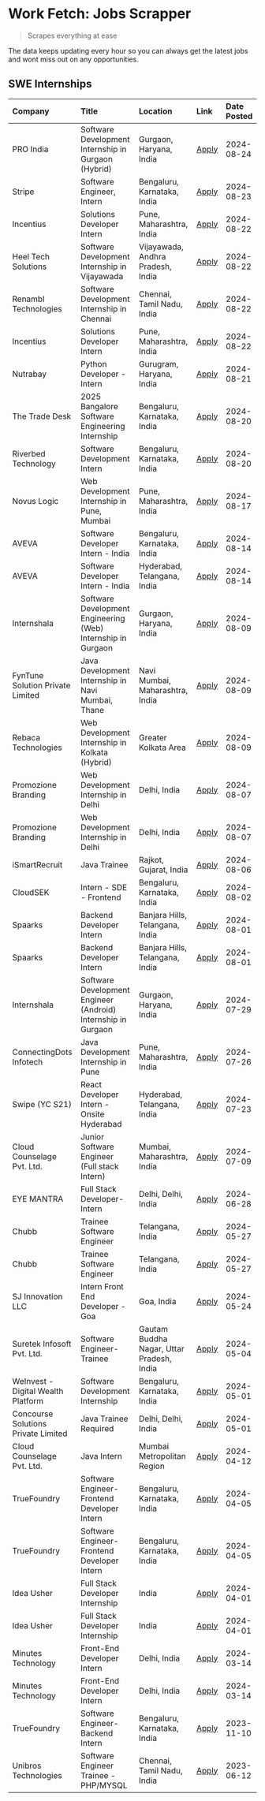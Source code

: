 # Work Fetch: Jobs Scrapper
> Scrapes everything at ease

The data keeps updating every hour so you can always get the latest jobs and wont miss out on any opportunities.

## SWE Internships
<!--START_SECTION:workfetch-->
| Company                             | Title                                                         | Location                                  | Link                                                                                                                                                                                                                                                                                       | Date Posted   |
|:------------------------------------|:--------------------------------------------------------------|:------------------------------------------|:-------------------------------------------------------------------------------------------------------------------------------------------------------------------------------------------------------------------------------------------------------------------------------------------|:--------------|
| PRO India                           | Software Development Internship in Gurgaon (Hybrid)           | Gurgaon, Haryana, India                   | [Apply](https://in.linkedin.com/jobs/view/software-development-internship-in-gurgaon-hybrid-at-pro-india-4009587664?position=52&pageNum=0&refId=VQ534i%2BMq9rBj6IBXTU16A%3D%3D&trackingId=RbrloHPER75yXSMPct8vyg%3D%3D&trk=public_jobs_jserp-result_search-card)                           | 2024-08-24    |
| Stripe                              | Software Engineer, Intern                                     | Bengaluru, Karnataka, India               | [Apply](https://in.linkedin.com/jobs/view/software-engineer-intern-at-stripe-4008214242?position=2&pageNum=0&refId=VQ534i%2BMq9rBj6IBXTU16A%3D%3D&trackingId=qMs7O%2F4wTuOUo4nriJy54A%3D%3D&trk=public_jobs_jserp-result_search-card)                                                      | 2024-08-23    |
| Incentius                           | Solutions Developer Intern                                    | Pune, Maharashtra, India                  | [Apply](https://in.linkedin.com/jobs/view/solutions-developer-intern-at-incentius-4005695869?position=35&pageNum=0&refId=VQ534i%2BMq9rBj6IBXTU16A%3D%3D&trackingId=usHaHNSQ04asGgNNWwRJXg%3D%3D&trk=public_jobs_jserp-result_search-card)                                                  | 2024-08-22    |
| Heel Tech Solutions                 | Software Development Internship in Vijayawada                 | Vijayawada, Andhra Pradesh, India         | [Apply](https://in.linkedin.com/jobs/view/software-development-internship-in-vijayawada-at-heel-tech-solutions-4007906692?position=45&pageNum=0&refId=VQ534i%2BMq9rBj6IBXTU16A%3D%3D&trackingId=LcrN%2BZUewI3XlCkMG%2Bl8IA%3D%3D&trk=public_jobs_jserp-result_search-card)                 | 2024-08-22    |
| Renambl Technologies                | Software Development Internship in Chennai                    | Chennai, Tamil Nadu, India                | [Apply](https://in.linkedin.com/jobs/view/software-development-internship-in-chennai-at-renambl-technologies-4007910299?position=55&pageNum=0&refId=VQ534i%2BMq9rBj6IBXTU16A%3D%3D&trackingId=5CMBmWKEagO5ubIfB2On4w%3D%3D&trk=public_jobs_jserp-result_search-card)                       | 2024-08-22    |
| Incentius                           | Solutions Developer Intern                                    | Pune, Maharashtra, India                  | [Apply](https://in.linkedin.com/jobs/view/solutions-developer-intern-at-incentius-4005695869?position=10&pageNum=2&refId=tngf%2Faq6%2BJcgZWNQsDOYeg%3D%3D&trackingId=h4Cc6AFdDs1tX3NoS1WPBg%3D%3D&trk=public_jobs_jserp-result_search-card)                                                | 2024-08-22    |
| Nutrabay                            | Python Developer - Intern                                     | Gurugram, Haryana, India                  | [Apply](https://in.linkedin.com/jobs/view/python-developer-intern-at-nutrabay-4003909226?position=54&pageNum=0&refId=VQ534i%2BMq9rBj6IBXTU16A%3D%3D&trackingId=BQ30CJHkHtRCVLGQMTo3pg%3D%3D&trk=public_jobs_jserp-result_search-card)                                                      | 2024-08-21    |
| The Trade Desk                      | 2025 Bangalore Software Engineering Internship                | Bengaluru, Karnataka, India               | [Apply](https://in.linkedin.com/jobs/view/2025-bangalore-software-engineering-internship-at-the-trade-desk-3987456531?position=11&pageNum=0&refId=VQ534i%2BMq9rBj6IBXTU16A%3D%3D&trackingId=bBDfbUoZF%2FUELm9YZDS25Q%3D%3D&trk=public_jobs_jserp-result_search-card)                       | 2024-08-20    |
| Riverbed Technology                 | Software Development Intern                                   | Bengaluru, Karnataka, India               | [Apply](https://in.linkedin.com/jobs/view/software-development-intern-at-riverbed-technology-4004467559?position=43&pageNum=0&refId=VQ534i%2BMq9rBj6IBXTU16A%3D%3D&trackingId=h9uyKIvmKws2fVhTw1lyoA%3D%3D&trk=public_jobs_jserp-result_search-card)                                       | 2024-08-20    |
| Novus Logic                         | Web Development Internship in Pune, Mumbai                    | Pune, Maharashtra, India                  | [Apply](https://in.linkedin.com/jobs/view/web-development-internship-in-pune-mumbai-at-novus-logic-4003713081?position=59&pageNum=0&refId=VQ534i%2BMq9rBj6IBXTU16A%3D%3D&trackingId=ec1xGQGFQXlm1i6cDvUrPw%3D%3D&trk=public_jobs_jserp-result_search-card)                                 | 2024-08-17    |
| AVEVA                               | Software Developer Intern - India                             | Bengaluru, Karnataka, India               | [Apply](https://in.linkedin.com/jobs/view/software-developer-intern-india-at-aveva-3998279987?position=10&pageNum=0&refId=VQ534i%2BMq9rBj6IBXTU16A%3D%3D&trackingId=PONAPWBwv4g5yQWcv1VyJg%3D%3D&trk=public_jobs_jserp-result_search-card)                                                 | 2024-08-14    |
| AVEVA                               | Software Developer Intern - India                             | Hyderabad, Telangana, India               | [Apply](https://in.linkedin.com/jobs/view/software-developer-intern-india-at-aveva-3998281598?position=13&pageNum=0&refId=VQ534i%2BMq9rBj6IBXTU16A%3D%3D&trackingId=mHy%2F2464HBliqboeKcPU8A%3D%3D&trk=public_jobs_jserp-result_search-card)                                               | 2024-08-14    |
| Internshala                         | Software Development Engineering (Web) Internship in Gurgaon  | Gurgaon, Haryana, India                   | [Apply](https://in.linkedin.com/jobs/view/software-development-engineering-web-internship-in-gurgaon-at-internshala-3997620471?position=4&pageNum=0&refId=VQ534i%2BMq9rBj6IBXTU16A%3D%3D&trackingId=Cl28pd6x4j%2FIXJuJ3NVhuQ%3D%3D&trk=public_jobs_jserp-result_search-card)               | 2024-08-09    |
| FynTune Solution Private Limited    | Java Development Internship in Navi Mumbai, Thane             | Navi Mumbai, Maharashtra, India           | [Apply](https://in.linkedin.com/jobs/view/java-development-internship-in-navi-mumbai-thane-at-fyntune-solution-private-limited-3997617373?position=19&pageNum=0&refId=VQ534i%2BMq9rBj6IBXTU16A%3D%3D&trackingId=Fcjk%2BViVu9EESXOvAbhq%2Bw%3D%3D&trk=public_jobs_jserp-result_search-card) | 2024-08-09    |
| Rebaca Technologies                 | Web Development Internship in Kolkata (Hybrid)                | Greater Kolkata Area                      | [Apply](https://in.linkedin.com/jobs/view/web-development-internship-in-kolkata-hybrid-at-rebaca-technologies-3997621369?position=41&pageNum=0&refId=VQ534i%2BMq9rBj6IBXTU16A%3D%3D&trackingId=aL%2Bt2Cp9yCgn3i0B7JZy%2Bw%3D%3D&trk=public_jobs_jserp-result_search-card)                  | 2024-08-09    |
| Promozione Branding                 | Web Development Internship in Delhi                           | Delhi, India                              | [Apply](https://in.linkedin.com/jobs/view/web-development-internship-in-delhi-at-promozione-branding-3995559880?position=28&pageNum=0&refId=VQ534i%2BMq9rBj6IBXTU16A%3D%3D&trackingId=geXz1P48zE3a4CFTRHR83A%3D%3D&trk=public_jobs_jserp-result_search-card)                               | 2024-08-07    |
| Promozione Branding                 | Web Development Internship in Delhi                           | Delhi, India                              | [Apply](https://in.linkedin.com/jobs/view/web-development-internship-in-delhi-at-promozione-branding-3995559880?position=3&pageNum=2&refId=tngf%2Faq6%2BJcgZWNQsDOYeg%3D%3D&trackingId=nxU4FSFinmBjbb6IdidECQ%3D%3D&trk=public_jobs_jserp-result_search-card)                              | 2024-08-07    |
| iSmartRecruit                       | Java Trainee                                                  | Rajkot, Gujarat, India                    | [Apply](https://in.linkedin.com/jobs/view/java-trainee-at-ismartrecruit-3992301825?position=37&pageNum=0&refId=VQ534i%2BMq9rBj6IBXTU16A%3D%3D&trackingId=qZbOTGWxR2zt6pkQIoyGWA%3D%3D&trk=public_jobs_jserp-result_search-card)                                                            | 2024-08-06    |
| CloudSEK                            | Intern - SDE - Frontend                                       | Bengaluru, Karnataka, India               | [Apply](https://in.linkedin.com/jobs/view/intern-sde-frontend-at-cloudsek-3991574495?position=25&pageNum=0&refId=VQ534i%2BMq9rBj6IBXTU16A%3D%3D&trackingId=jD%2Bp9y15CWiQHKa7DgqKLg%3D%3D&trk=public_jobs_jserp-result_search-card)                                                        | 2024-08-02    |
| Spaarks                             | Backend Developer Intern                                      | Banjara Hills, Telangana, India           | [Apply](https://in.linkedin.com/jobs/view/backend-developer-intern-at-spaarks-3990226465?position=30&pageNum=0&refId=VQ534i%2BMq9rBj6IBXTU16A%3D%3D&trackingId=DiGonBEfkf%2FjvH%2BODOtt7A%3D%3D&trk=public_jobs_jserp-result_search-card)                                                  | 2024-08-01    |
| Spaarks                             | Backend Developer Intern                                      | Banjara Hills, Telangana, India           | [Apply](https://in.linkedin.com/jobs/view/backend-developer-intern-at-spaarks-3990226465?position=5&pageNum=2&refId=tngf%2Faq6%2BJcgZWNQsDOYeg%3D%3D&trackingId=6LtDAnqipWrvyKkbog5Z1w%3D%3D&trk=public_jobs_jserp-result_search-card)                                                     | 2024-08-01    |
| Internshala                         | Software Development Engineer (Android) Internship in Gurgaon | Gurgaon, Haryana, India                   | [Apply](https://in.linkedin.com/jobs/view/software-development-engineer-android-internship-in-gurgaon-at-internshala-3987153031?position=49&pageNum=0&refId=VQ534i%2BMq9rBj6IBXTU16A%3D%3D&trackingId=CE%2FuAyKkcrJCvTgrnDxnUg%3D%3D&trk=public_jobs_jserp-result_search-card)             | 2024-07-29    |
| ConnectingDots Infotech             | Java Development Internship in Pune                           | Pune, Maharashtra, India                  | [Apply](https://in.linkedin.com/jobs/view/java-development-internship-in-pune-at-connectingdots-infotech-3983314097?position=42&pageNum=0&refId=VQ534i%2BMq9rBj6IBXTU16A%3D%3D&trackingId=LcZxzONWC28ggSaKK%2BUfew%3D%3D&trk=public_jobs_jserp-result_search-card)                         | 2024-07-26    |
| Swipe (YC S21)                      | React Developer Intern - Onsite Hyderabad                     | Hyderabad, Telangana, India               | [Apply](https://in.linkedin.com/jobs/view/react-developer-intern-onsite-hyderabad-at-swipe-yc-s21-3981326010?position=44&pageNum=0&refId=VQ534i%2BMq9rBj6IBXTU16A%3D%3D&trackingId=JD%2Bds8xvCu7gHuJoYKyQ%2FA%3D%3D&trk=public_jobs_jserp-result_search-card)                              | 2024-07-23    |
| Cloud Counselage Pvt. Ltd.          | Junior Software Engineer (Full stack Intern)                  | Mumbai, Maharashtra, India                | [Apply](https://in.linkedin.com/jobs/view/junior-software-engineer-full-stack-intern-at-cloud-counselage-pvt-ltd-3967725851?position=21&pageNum=0&refId=VQ534i%2BMq9rBj6IBXTU16A%3D%3D&trackingId=%2FqMjJJa75jIZVU8BoXAmYQ%3D%3D&trk=public_jobs_jserp-result_search-card)                 | 2024-07-09    |
| EYE MANTRA                          | Full Stack Developer- Intern                                  | Delhi, Delhi, India                       | [Apply](https://in.linkedin.com/jobs/view/full-stack-developer-intern-at-eye-mantra-3960988037?position=57&pageNum=0&refId=VQ534i%2BMq9rBj6IBXTU16A%3D%3D&trackingId=I7dakYgNpMSJGq2kOcftHQ%3D%3D&trk=public_jobs_jserp-result_search-card)                                                | 2024-06-28    |
| Chubb                               | Trainee Software Engineer                                     | Telangana, India                          | [Apply](https://in.linkedin.com/jobs/view/trainee-software-engineer-at-chubb-3955950075?position=34&pageNum=0&refId=VQ534i%2BMq9rBj6IBXTU16A%3D%3D&trackingId=i26DMQOw819UgzaFVeQsXw%3D%3D&trk=public_jobs_jserp-result_search-card)                                                       | 2024-05-27    |
| Chubb                               | Trainee Software Engineer                                     | Telangana, India                          | [Apply](https://in.linkedin.com/jobs/view/trainee-software-engineer-at-chubb-3955950075?position=9&pageNum=2&refId=tngf%2Faq6%2BJcgZWNQsDOYeg%3D%3D&trackingId=3eQj4cCQ7RqaRjdIFRMsPw%3D%3D&trk=public_jobs_jserp-result_search-card)                                                      | 2024-05-27    |
| SJ Innovation LLC                   | Intern Front End Developer - Goa                              | Goa, India                                | [Apply](https://in.linkedin.com/jobs/view/intern-front-end-developer-goa-at-sj-innovation-llc-3931678611?position=17&pageNum=0&refId=VQ534i%2BMq9rBj6IBXTU16A%3D%3D&trackingId=mn1p1Bp7epVITGFGno16WQ%3D%3D&trk=public_jobs_jserp-result_search-card)                                      | 2024-05-24    |
| Suretek Infosoft Pvt. Ltd.          | Software Engineer-Trainee                                     | Gautam Buddha Nagar, Uttar Pradesh, India | [Apply](https://in.linkedin.com/jobs/view/software-engineer-trainee-at-suretek-infosoft-pvt-ltd-3916999948?position=48&pageNum=0&refId=VQ534i%2BMq9rBj6IBXTU16A%3D%3D&trackingId=mPq1Wz%2B%2BQXtV6GzSVXnPvA%3D%3D&trk=public_jobs_jserp-result_search-card)                                | 2024-05-04    |
| WeInvest - Digital Wealth Platform  | Software Development Internship                               | Bengaluru, Karnataka, India               | [Apply](https://in.linkedin.com/jobs/view/software-development-internship-at-weinvest-digital-wealth-platform-3912867225?position=3&pageNum=0&refId=VQ534i%2BMq9rBj6IBXTU16A%3D%3D&trackingId=3Ia425ohOrDtX%2BBLQYi4Fg%3D%3D&trk=public_jobs_jserp-result_search-card)                     | 2024-05-01    |
| Concourse Solutions Private Limited | Java Trainee Required                                         | Delhi, Delhi, India                       | [Apply](https://in.linkedin.com/jobs/view/java-trainee-required-at-concourse-solutions-private-limited-3912869388?position=16&pageNum=0&refId=VQ534i%2BMq9rBj6IBXTU16A%3D%3D&trackingId=aPYtLvw2jkWBm7uy5Kfsgg%3D%3D&trk=public_jobs_jserp-result_search-card)                             | 2024-05-01    |
| Cloud Counselage Pvt. Ltd.          | Java Intern                                                   | Mumbai Metropolitan Region                | [Apply](https://in.linkedin.com/jobs/view/java-intern-at-cloud-counselage-pvt-ltd-3896025667?position=51&pageNum=0&refId=VQ534i%2BMq9rBj6IBXTU16A%3D%3D&trackingId=r%2FTC7DQe%2BRGWk12Hy16Qvw%3D%3D&trk=public_jobs_jserp-result_search-card)                                              | 2024-04-12    |
| TrueFoundry                         | Software Engineer- Frontend Developer Intern                  | Bengaluru, Karnataka, India               | [Apply](https://in.linkedin.com/jobs/view/software-engineer-frontend-developer-intern-at-truefoundry-3887320206?position=33&pageNum=0&refId=VQ534i%2BMq9rBj6IBXTU16A%3D%3D&trackingId=jPLXhhVEfGNYL5hfzCc0hg%3D%3D&trk=public_jobs_jserp-result_search-card)                               | 2024-04-05    |
| TrueFoundry                         | Software Engineer- Frontend Developer Intern                  | Bengaluru, Karnataka, India               | [Apply](https://in.linkedin.com/jobs/view/software-engineer-frontend-developer-intern-at-truefoundry-3887320206?position=8&pageNum=2&refId=tngf%2Faq6%2BJcgZWNQsDOYeg%3D%3D&trackingId=9DBfo0wTk4J8M86XR6WlZg%3D%3D&trk=public_jobs_jserp-result_search-card)                              | 2024-04-05    |
| Idea Usher                          | Full Stack Developer Internship                               | India                                     | [Apply](https://in.linkedin.com/jobs/view/full-stack-developer-internship-at-idea-usher-3879565540?position=31&pageNum=0&refId=VQ534i%2BMq9rBj6IBXTU16A%3D%3D&trackingId=lMzlhpjR3mkDInPYPfJlag%3D%3D&trk=public_jobs_jserp-result_search-card)                                            | 2024-04-01    |
| Idea Usher                          | Full Stack Developer Internship                               | India                                     | [Apply](https://in.linkedin.com/jobs/view/full-stack-developer-internship-at-idea-usher-3879565540?position=6&pageNum=2&refId=tngf%2Faq6%2BJcgZWNQsDOYeg%3D%3D&trackingId=SEA%2BJyDk%2BoyBKZmnbIdqgw%3D%3D&trk=public_jobs_jserp-result_search-card)                                       | 2024-04-01    |
| Minutes Technology                  | Front-End Developer Intern                                    | Delhi, India                              | [Apply](https://in.linkedin.com/jobs/view/front-end-developer-intern-at-minutes-technology-3853712549?position=27&pageNum=0&refId=VQ534i%2BMq9rBj6IBXTU16A%3D%3D&trackingId=esrYhpMEbVBS8K%2FWZgBEuQ%3D%3D&trk=public_jobs_jserp-result_search-card)                                       | 2024-03-14    |
| Minutes Technology                  | Front-End Developer Intern                                    | Delhi, India                              | [Apply](https://in.linkedin.com/jobs/view/front-end-developer-intern-at-minutes-technology-3853712549?position=2&pageNum=2&refId=tngf%2Faq6%2BJcgZWNQsDOYeg%3D%3D&trackingId=egL%2FHYwRTu8LXYA7s8BMQQ%3D%3D&trk=public_jobs_jserp-result_search-card)                                      | 2024-03-14    |
| TrueFoundry                         | Software Engineer-Backend Intern                              | Bengaluru, Karnataka, India               | [Apply](https://in.linkedin.com/jobs/view/software-engineer-backend-intern-at-truefoundry-3779508170?position=53&pageNum=0&refId=VQ534i%2BMq9rBj6IBXTU16A%3D%3D&trackingId=cKnpH39YLGuJdRFnNMLxlw%3D%3D&trk=public_jobs_jserp-result_search-card)                                          | 2023-11-10    |
| Unibros Technologies                | Software Engineer Trainee - PHP/MYSQL                         | Chennai, Tamil Nadu, India                | [Apply](https://in.linkedin.com/jobs/view/software-engineer-trainee-php-mysql-at-unibros-technologies-3656599241?position=58&pageNum=0&refId=VQ534i%2BMq9rBj6IBXTU16A%3D%3D&trackingId=IeKThQf4vSla%2FoQt8uLfNg%3D%3D&trk=public_jobs_jserp-result_search-card)                            | 2023-06-12    |
<!--END_SECTION:workfetch-->
